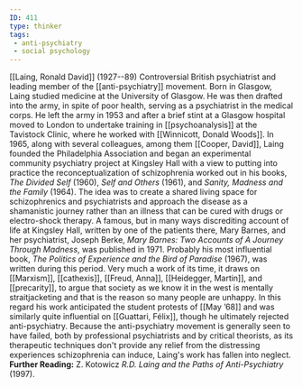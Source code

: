 ```yaml
---
ID: 411
type: thinker
tags: 
 - anti-psychiatry
 - social psychology
---
```


[[Laing, Ronald David]]
(1927--89) Controversial British psychiatrist and leading member of the
[[anti-psychiatry]] movement.
Born in Glasgow, Laing studied medicine at the University of Glasgow. He
was then drafted into the army, in spite of poor health, serving as a
psychiatrist in the medical corps. He left the army in 1953 and after a
brief stint at a Glasgow hospital moved to London to undertake training
in [[psychoanalysis]] at the
Tavistock Clinic, where he worked with [[Winnicott, Donald Woods]]. In 1965, along
with several colleagues, among them [[Cooper, David]], Laing founded the
Philadelphia Association and began an experimental community psychiatry
project at Kingsley Hall with a view to putting into practice the
reconceptualization of schizophrenia worked out in his books, *The Divided Self* (1960), *Self and Others* (1961), and *Sanity, Madness and
the Family* (1964). The idea was to create a shared living space for
schizophrenics and psychiatrists and approach the disease as a
shamanistic journey rather than an illness that can be cured with drugs
or electro-shock therapy. A famous, but in many ways discrediting
account of life at Kingsley Hall, written by one of the patients there,
Mary Barnes, and her psychiatrist, Joseph Berke, *Mary Barnes: Two
Accounts of A Journey Through Madness*, was published in 1971. Probably
his most influential book, *The Politics of Experience and the Bird of
Paradise* (1967), was written during this period. Very much a work of
its time, it draws on
[[Marxism]],
[[cathexis]],
[[Freud, Anna]],
[[Heidegger, Martin]], and
[[precarity]], to argue that
society as we know it in the west is mentally straitjacketing and that
is the reason so many people are unhappy. In this regard his work
anticipated the student protests of [[May ’68]] and was similarly quite
influential on [[Guattari, Félix]], though he
ultimately rejected anti-psychiatry. Because the anti-psychiatry
movement is generally seen to have failed, both by professional
psychiatrists and by critical theorists, as its therapeutic techniques
don't provide any relief from the distressing experiences schizophrenia
can induce, Laing's work has fallen into neglect.
**Further Reading:** Z. Kotowicz *R.D. Laing and the Paths of
Anti-Psychiatry* (1997).
